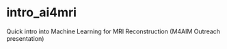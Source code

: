 # intro_ai4mri
Quick intro into Machine Learning for  MRI Reconstruction (M4AIM Outreach presentation)
